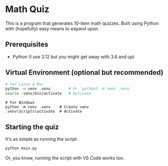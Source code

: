 # Math Quiz

This is a program that generates 10-item math quizzes. Built using Python with (hopefully) easy means to expand upon.

## Prerequisites

- Python (I use 3.12 but you might get away with 3.6 and up)

## Virtual Environment (optional but recommended)

```bash
# For Linux & Mac
python -m venv .venv        # Or `python3 -m venv .venv`
source .venv/bin/activate   # Activate

```
```pwsh
# For Windows
python -m venv .venv    # Create venv
.venv\Scripts\activate  # Activate
```

## Starting the quiz

It's as simple as running the script.

```bash
python main.py
```

Or, you know, running the script with VS Code works too.